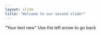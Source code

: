 ```yaml
---
layout: slide
title: "Welcome to our second slide!"
---
```

"Your text new"
Use the left arrow to go back
